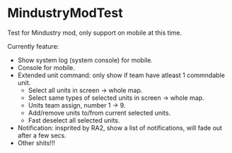 # MindustryModTest
Test for Mindustry mod, only support on mobile at this time.

Currently feature:
- Show system log (system console) for mobile.
- Console for mobile.
- Extended unit command: only show if team have atleast 1 commndable unit.
  + Select all units in screen -> whole map.
  + Select same types of selected units in screen -> whole map.
  + Units team assign, number 1 -> 9.
  + Add/remove units to/from current selected units.
  + Fast deselect all selected units.
- Notification: insprited by RA2, show a list of notifications, will fade out after a few secs.
- Other shits!!!
